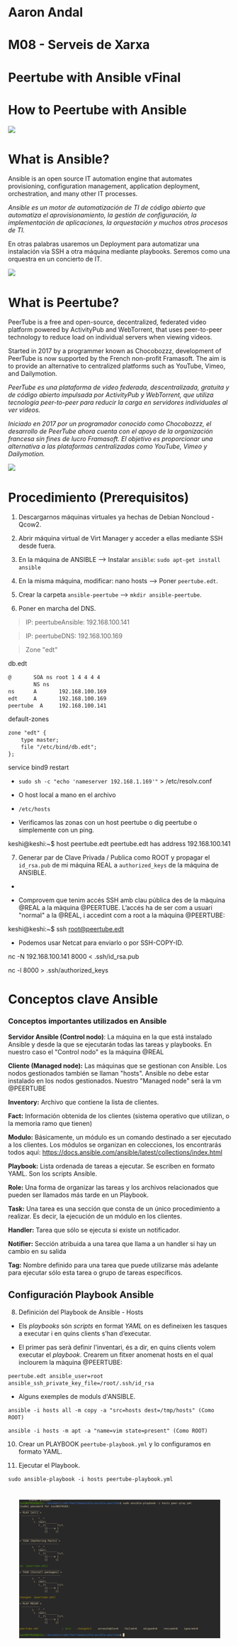 # Aaron Andal

# M08 - Serveis de Xarxa

# Peertube with Ansible vFinal

# How to Peertube with Ansible

<div style="align: center; width: 50%">
    <img src="https://network-tic.com/wp-content/uploads/2020/12/funcionamiento-esquematizado-de-Ansible-para-automatizacion-de-tareas.png" />
</div>

# What is Ansible?

Ansible is an open source IT automation engine that automates provisioning, configuration management, application deployment, orchestration, and many other IT processes.

_Ansible es un motor de automatización de TI de código abierto que automatiza el aprovisionamiento, la gestión de configuración, la implementación de aplicaciones, la orquestación y muchos otros procesos de TI._

En otras palabras usaremos un Deployment para automatizar una instalación via SSH a otra máquina mediante playbooks. Seremos como una orquestra en un concierto de IT.

<div style="align: center; width: 50%">
    <img src="https://conocimientolibre.mx/wp-content/uploads/2019/11/ansible-glue-tools.png" />
</div>

# What is Peertube?

PeerTube is a free and open-source, decentralized, federated video platform powered by ActivityPub and WebTorrent, that uses peer-to-peer technology to reduce load on individual servers when viewing videos.

Started in 2017 by a programmer known as Chocobozzz, development of PeerTube is now supported by the French non-profit Framasoft. The aim is to provide an alternative to centralized platforms such as YouTube, Vimeo, and Dailymotion. 

_PeerTube es una plataforma de video federada, descentralizada, gratuita y de código abierto impulsada por ActivityPub y WebTorrent, que utiliza tecnología peer-to-peer para reducir la carga en servidores individuales al ver videos._

_Iniciado en 2017 por un programador conocido como Chocobozzz, el desarrollo de PeerTube ahora cuenta con el apoyo de la organización francesa sin fines de lucro Framasoft. El objetivo es proporcionar una alternativa a las plataformas centralizadas como YouTube, Vimeo y Dailymotion._

<div style="align: center; width: 50%">
    <img src="https://www.linuxadictos.com/wp-content/uploads/peertube-cover-1.jpg.webp" />
</div>

# Procedimiento (Prerequisitos)

1. Descargarnos máquinas virtuales ya hechas de Debian Noncloud - Qcow2.

2. Abrir máquina virtual de Virt Manager y acceder a ellas mediante SSH desde fuera.

3. En la máquina de ANSIBLE --> Instalar `ansible`: `sudo apt-get install ansible`

4. En la misma máquina, modificar: nano hosts --> Poner `peertube.edt`.

5. Crear la carpeta `ansible-peertube` --> `mkdir ansible-peertube`.

6. Poner en marcha del DNS.

> IP: peertubeAnsible: 192.168.100.141

> IP: peertubeDNS: 192.168.100.169

> Zone "edt"

db.edt

```
@       SOA ns root 1 4 4 4 4
        NS ns
ns      A       192.168.100.169
edt     A       192.168.100.169
peertube  A     192.168.100.141

```

default-zones

```
zone "edt" {
    type master;
    file "/etc/bind/db.edt";
};
```

service bind9 restart

- `sudo sh -c "echo 'nameserver 192.168.1.169'"` > /etc/resolv.conf

- O host local a mano en el archivo

- `/etc/hosts`


- Verificamos las zonas con un host peertube o dig peertube o simplemente con un ping.

keshi@keshi:~$ host peertube.edt
peertube.edt has address 192.168.100.141

7. Generar par de Clave Privada / Publica como ROOT y propagar el `id_rsa.pub` de mi máquina REAL a `authorized_keys` de la máquina de ANSIBLE.

-
* Comprovem que tenim accés SSH amb clau pública des de la màquina @REAL a la màquina @PEERTUBE. L’accés ha de ser com a usuari "normal" a la @REAL, i accedint com a root a la màquina @PEERTUBE:

keshi@keshi:~$ ssh root@peertube.edt

* Podemos usar Netcat para enviarlo o por SSH-COPY-ID.

nc -N 192.168.100.141 8000 < .ssh/id_rsa.pub

nc -l 8000 > .ssh/authorized_keys

# Conceptos clave Ansible

### __Conceptos importantes utilizados en Ansible__

__Servidor Ansible (Control nodo)__:
     La máquina en la que está instalado Ansible y desde la que se ejecutarán todas las tareas y playbooks.
     En nuestro caso el "Control nodo" es la máquina @REAL

__Cliente (Managed node):__
     Las máquinas que se gestionan con Ansible. Los nodos gestionados también se llaman "hosts". Ansible no debe estar instalado en los nodos gestionados.
     Nuestro "Managed node" será la vm @PEERTUBE

__Inventory:__
     Archivo que contiene la lista de clientes.

__Fact:__
     Información obtenida de los clientes (sistema operativo que utilizan, o la memoria ramo que tienen)

__Modulo:__
     Básicamente, un módulo es un comando destinado a ser ejecutado a los clientes.
     Los módulos se organizan en colecciones, los encontrarás todos aquí: https://docs.ansible.com/ansible/latest/collections/index.html

__Playbook:__
     Lista ordenada de tareas a ejecutar. Se escriben en formato YAML. Son los scripts Ansible.

__Role:__
     Una forma de organizar las tareas y los archivos relacionados que pueden ser llamados más tarde en un Playbook.

__Task:__
     Una tarea es una sección que consta de un único procedimiento a realizar. Es decir, la ejecución de un módulo en los clientes.
    
__Handler:__
     Tarea que sólo se ejecuta si existe un notificador.

__Notifier:__
     Sección atribuida a una tarea que llama a un handler si hay un cambio en su salida

__Tag:__
     Nombre definido para una tarea que puede utilizarse más adelante para ejecutar sólo esta tarea o grupo de tareas específicos.


## Configuración Playbook Ansible



8. Definición del Playbook de Ansible - Hosts

* Els _playbooks_ són _scripts_ en format _YAML_ on es defineixen les tasques a executar i en quins clients s’han d’executar.

* El primer pas serà definir l'inventari, és a dir,  en quins clients volem executar el _playbook_. Crearem un fitxer anomenat hosts en el qual inclourem la màquina @PEERTUBE:

```
peertube.edt ansible_user=root ansible_ssh_private_key_file=/root/.ssh/id_rsa
```


* Alguns exemples de moduls d'ANSIBLE.
```
ansible -i hosts all -m copy -a "src=hosts dest=/tmp/hosts" (Como ROOT)
```
```
ansible -i hosts -m apt -a "name=vim state=present" (Como ROOT)
```

10. Crear un PLAYBOOK `peertube-playbook.yml` y lo configuramos en formato YAML.

11. Ejecutar el Playbook.

```
sudo ansible-playbook -i hosts peertube-playbook.yml
```

<div style="padding: 5%">
    <img src="./Photos/Ansible.png" />
</div>
